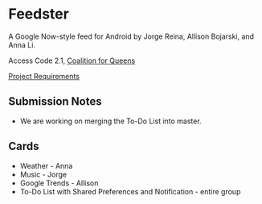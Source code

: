 # Feedster

A Google Now-style feed for Android by Jorge Reina, Allison Bojarski, and Anna Li.

Access Code 2.1, [Coalition for Queens](http://www.c4q.nyc/)

[Project Requirements](https://github.com/accesscode-2-1/unit-2/blob/master/project/requirements.md)

## Submission Notes
* We are working on merging the To-Do List into master.


## Cards
* Weather - Anna
* Music - Jorge
* Google Trends - Allison
* To-Do List with Shared Preferences and Notification - entire group


